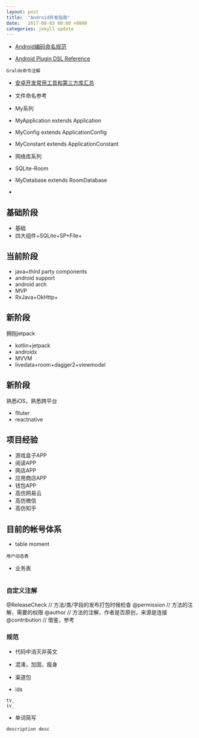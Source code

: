 ```yaml
---
layout: post
title:  "Android开发指南"
date:   2017-08-03 00:00 +0800
categories: jekyll update
---
```


- [Android编码命名规范](http://blog.coderclock.com/2015/12/27/android/Android%E7%BC%96%E7%A0%81%E5%91%BD%E5%90%8D%E8%A7%84%E8%8C%83/)

- [Android Plugin DSL Reference](https://google.github.io/android-gradle-dsl/current/index.html)
```
Gralde命令注解
```

- [安卓开发常用工具和第三方库汇总](https://academy.realm.io/cn/posts/tools-and-libraries-for-common-android-problems/)

- 文件命名参考

- My系列
- MyApplication extends Application
- MyConfig extends ApplicationConfig
- MyConstant extends ApplicationConstant

- 网络库系列

- SQLite-Room
- MyDatabase extends RoomDatabase
- 


## 基础阶段
- 基础
- 四大组件+SQLite+SP+File+

## 当前阶段
- java+third party components
- android support
- android arch
- MVP
- RxJava+OkHttp+

## 新阶段
拥抱jetpack
- kotlin+jetpack
- androidx
- MVVM
- livedata+room+dagger2+viewmodel

## 新阶段
熟悉iOS，熟悉跨平台
- flluter
- reactnative

## 项目经验
- 游戏盒子APP
- 阅读APP
- 网店APP
- 应用商店APP
- 钱包APP
- 高仿网易云
- 高仿微信
- 高仿知乎

## 目前的帐号体系
- table moment
```
用户动态表

```

- 业务表
```

```

### 自定义注解

@ReleaseCheck // 方法/类/字段的发布打包时候检查
@permission // 方法的注解，需要的权限
@author // 方法的注解，作者是否原创，来源是连接
@contribution // 借鉴，参考

### 规范
- 代码中消灭非英文
- 混淆，加固，瘦身
- 渠道包

- ids
```
tv_
iv_
```

- 单词简写
```
description desc

```